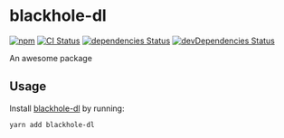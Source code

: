 # blackhole-dl
[![npm](https://img.shields.io/npm/v/blackhole-dl.svg)](https://www.npmjs.com/package/blackhole-dl)
[![CI Status](https://github.com/vinsonchuong/blackhole-dl/workflows/CI/badge.svg)](https://github.com/vinsonchuong/blackhole-dl/actions?query=workflow%3ACI)
[![dependencies Status](https://david-dm.org/vinsonchuong/blackhole-dl/status.svg)](https://david-dm.org/vinsonchuong/blackhole-dl)
[![devDependencies Status](https://david-dm.org/vinsonchuong/blackhole-dl/dev-status.svg)](https://david-dm.org/vinsonchuong/blackhole-dl?type=dev)

An awesome package

## Usage
Install [blackhole-dl](https://www.npmjs.com/package/blackhole-dl)
by running:

```sh
yarn add blackhole-dl
```
